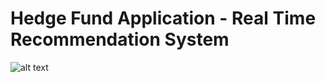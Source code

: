 # Hedge Fund Application - Real Time Recommendation System

![alt text](https://github.com/amitpingale92/Algorithmic-Trading-in-the-FOREX-Market-/blob/master/0.Data/logo.png "Logo Title")